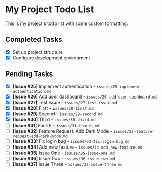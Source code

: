 # My Project Todo List

This is my project's todo list with some custom formatting.

## Completed Tasks
- [x] Set up project structure
- [x] Configure development environment

## Pending Tasks
- [x] **[Issue #25]** Implement authentication - `issues/25-implement-authentication.md`
- [x] **[Issue #26]** Add user dashboard - `issues/26-add-user-dashboard.md`
- [x] **[Issue #27]** Test Issue - `issues/27-test-issue.md`
- [x] **[Issue #28]** First - `issues/28-first.md`
- [x] **[Issue #29]** Second - `issues/29-second.md`
- [x] **[Issue #30]** Third - `issues/30-third.md`
- [ ] **[Issue #31]** Fourth - `issues/31-fourth.md`
- [ ] **[Issue #32]** Feature Request: Add Dark Mode - `issues/32-feature-request-add-dark-mode.md`
- [ ] **[Issue #33]** Fix login bug - `issues/33-fix-login-bug.md`
- [ ] **[Issue #34]** Add new feature - `issues/34-add-new-feature.md`
- [ ] **[Issue #35]** Issue One - `issues/35-issue-one.md`
- [ ] **[Issue #36]** Issue Two - `issues/36-issue-two.md`
- [ ] **[Issue #37]** Issue Three - `issues/37-issue-three.md`
